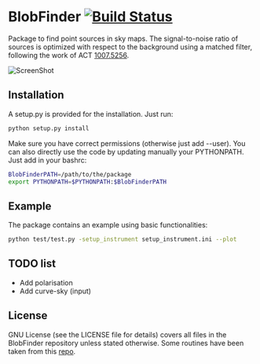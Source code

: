 BlobFinder [![Build Status](https://travis-ci.org/JulienPeloton/BlobFinder.svg?branch=master)](https://travis-ci.org/JulienPeloton/BlobFinder)
==

Package to find point sources in sky maps.
The signal-to-noise ratio of sources is optimized with respect to the background using a matched filter,
following the work of ACT [1007.5256](https://arxiv.org/abs/1007.5256).

![ScreenShot](https://github.com/JulienPeloton/BlobFinder/blob/master/additional_files/temperature.png)

## Installation
A setup.py is provided for the installation. Just run:
```bash
python setup.py install
```
Make sure you have correct permissions (otherwise just add --user).
You can also directly use the code by updating manually your PYTHONPATH.
Just add in your bashrc:
```bash
BlobFinderPATH=/path/to/the/package
export PYTHONPATH=$PYTHONPATH:$BlobFinderPATH
```

## Example

The package contains an example using basic functionalities:
```bash
python test/test.py -setup_instrument setup_instrument.ini --plot
```

## TODO list
* Add polarisation
* Add curve-sky (input)

## License
GNU License (see the LICENSE file for details) covers all files
in the BlobFinder repository unless stated otherwise.
Some routines have been taken from this [repo](https://github.com/jeffmcm1977/CMBAnalysis_SummerSchool).
